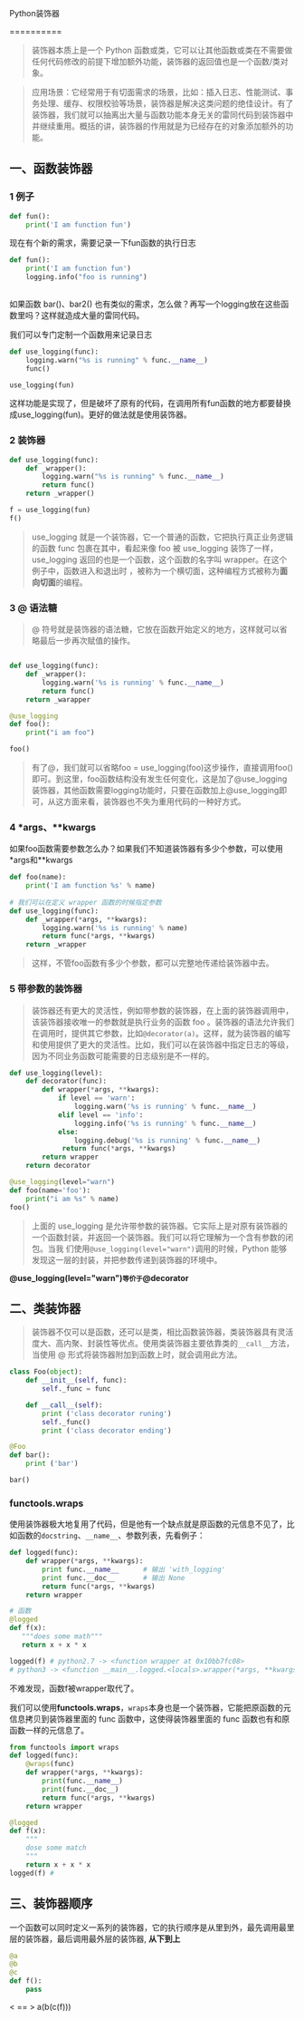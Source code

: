 Python装饰器

==========

> 装饰器本质上是一个 Python 函数或类，它可以让其他函数或类在不需要做任何代码修改的前提下增加额外功能，装饰器的返回值也是一个函数/类对象。

> 应用场景：它经常用于有切面需求的场景，比如：插入日志、性能测试、事务处理、缓存、权限校验等场景，装饰器是解决这类问题的绝佳设计。有了装饰器，我们就可以抽离出大量与函数功能本身无关的雷同代码到装饰器中并继续重用。概括的讲，装饰器的作用就是为已经存在的对象添加额外的功能。

## 一、函数装饰器

### 1 例子

```python
def fun():
    print('I am function fun')
```

现在有个新的需求，需要记录一下fun函数的执行日志

```python
def fun():
    print('I am function fun')
    logging.info("foo is running")
    
```

如果函数 bar()、bar2() 也有类似的需求，怎么做？再写一个logging放在这些函数里吗？这样就造成大量的雷同代码。

我们可以专门定制一个函数用来记录日志

```python
def use_logging(func):
    logging.warn("%s is running" % func.__name__)
    func()

use_logging(fun)
```

这样功能是实现了，但是破坏了原有的代码，在调用所有fun函数的地方都要替换成use_logging(fun)。更好的做法就是使用装饰器。

### 2 装饰器

```python
def use_logging(func):
    def _wrapper():
        logging.warn("%s is running" % func.__name__)
        return func()
    return _wrapper()

f = use_logging(fun)
f()
```

> use_logging 就是一个装饰器，它一个普通的函数，它把执行真正业务逻辑的函数 func 包裹在其中，看起来像 foo 被 use_logging 装饰了一样，use_logging 返回的也是一个函数，这个函数的名字叫 wrapper。在这个例子中，函数进入和退出时 ，被称为一个横切面，这种编程方式被称为**面向切面**的编程。

### 3 @ 语法糖

> @ 符号就是装饰器的语法糖，它放在函数开始定义的地方，这样就可以省略最后一步再次赋值的操作。

```python

def use_logging(func):
    def _wrapper():
        logging.warn('%s is running' % func.__name__)
        return func()
    return _warapper

@use_logging
def foo():
    print("i am foo")

foo()
```

> 有了@，我们就可以省略foo = use_logging(foo)这步操作，直接调用foo()即可。到这里，foo函数结构没有发生任何变化，这是加了@use_logging装饰器，其他函数需要logging功能时，只要在函数加上@use_logging即可，从这方面来看，装饰器也不失为重用代码的一种好方式。

### 4 *args、**kwargs

如果foo函数需要参数怎么办？如果我们不知道装饰器有多少个参数，可以使用*args和**kwargs

```python
def foo(name):
    print('I am function %s' % name)
    
# 我们可以在定义 wrapper 函数的时候指定参数
def use_logging(func):
    def _wrapper(*args, **kwargs):
        logging.warn('%s is running' % name)
        return func(*args, **kwargs)
    return _wrapper

```

> 这样，不管foo函数有多少个参数，都可以完整地传递给装饰器中去。

### 5 带参数的装饰器

> 装饰器还有更大的灵活性，例如带参数的装饰器，在上面的装饰器调用中，该装饰器接收唯一的参数就是执行业务的函数 foo 。装饰器的语法允许我们在调用时，提供其它参数，比如`@decorator(a)`。这样，就为装饰器的编写和使用提供了更大的灵活性。比如，我们可以在装饰器中指定日志的等级，因为不同业务函数可能需要的日志级别是不一样的。

```python
def use_logging(level):
    def decorator(func):
        def wrapper(*args, **kwargs):
            if level == 'warn':
                logging.warn('%s is running' % func.__name__)
            elif level == 'info':
                logging.info('%s is running' % func.__name__)
            else:
                logging.debug('%s is running' % func.__name__)
             return func(*args, **kwargs)
        return wrapper
    return decorator

@use_logging(level="warn")
def foo(name='foo'):
    print("i am %s" % name)
foo()
```

> 上面的 use_logging 是允许带参数的装饰器。它实际上是对原有装饰器的一个函数封装，并返回一个装饰器。我们可以将它理解为一个含有参数的闭包。当我 们使用`@use_logging(level="warn")`调用的时候，Python 能够发现这一层的封装，并把参数传递到装饰器的环境中。

**@use_logging(level="warn")`等价于`@decorator**



## 二、类装饰器

> 装饰器不仅可以是函数，还可以是类，相比函数装饰器，类装饰器具有灵活度大、高内聚、封装性等优点。使用类装饰器主要依靠类的`__call__`方法，当使用 @ 形式将装饰器附加到函数上时，就会调用此方法。

```python
class Foo(object):
    def __init__(self, func):
        self._func = func

    def __call__(self):
        print ('class decorator runing')
        self._func()
        print ('class decorator ending')

@Foo
def bar():
    print ('bar')

bar()
```

###  functools.wraps

使用装饰器极大地复用了代码，但是他有一个缺点就是原函数的元信息不见了，比如函数的`docstring`、`__name__`、参数列表，先看例子：

```python
def logged(func):
    def wrapper(*args, **kwargs):
        print func.__name__      # 输出 'with_logging'
        print func.__doc__       # 输出 None
        return func(*args, **kwargs)
    return wrapper

# 函数
@logged
def f(x):
   """does some math"""
   return x + x * x

logged(f) # python2.7 -> <function wrapper at 0x10bb7fc08>
# python3 -> <function __main__.logged.<locals>.wrapper(*args, **kwargs)>
```

不难发现，函数f被wrapper取代了。

我们可以使用**functools.wraps**，`wraps`本身也是一个装饰器，它能把原函数的元信息拷贝到装饰器里面的 func 函数中，这使得装饰器里面的 func 函数也有和原函数一样的元信息了。

```python
from functools import wraps
def logged(func):
    @wraps(func)
    def wrapper(*args, **kwargs):
        print(func.__name__)
        print(func.__doc__)
        return func(*args, **kwargs)
    return wrapper

@logged
def f(x):
    """
    dose some match
    """
    return x + x * x
logged(f) #
```

## 三、装饰器顺序

一个函数可以同时定义一系列的装饰器，它的执行顺序是从里到外，最先调用最里层的装饰器，最后调用最外层的装饰器,  **从下到上**

```python
@a
@b
@c
def f():
    pass
```

< == > a(b(c(f)))

